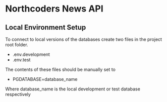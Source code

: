 # Northcoders News API

## Local Environment Setup

To connect to local versions of the databases create two files in the project root folder.

- .env.development
- .env.test

The contents of these files should be manually set to

- PGDATABASE=database_name

Where database_name is the local development or test database respectively
